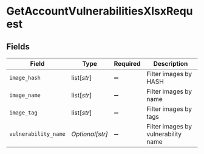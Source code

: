 # GetAccountVulnerabilitiesXlsxRequest


## Fields

| Field                               | Type                                | Required                            | Description                         |
| ----------------------------------- | ----------------------------------- | ----------------------------------- | ----------------------------------- |
| `image_hash`                        | list[*str*]                         | :heavy_minus_sign:                  | Filter images by HASH               |
| `image_name`                        | list[*str*]                         | :heavy_minus_sign:                  | Filter images by name               |
| `image_tag`                         | list[*str*]                         | :heavy_minus_sign:                  | Filter images by tags               |
| `vulnerability_name`                | *Optional[str]*                     | :heavy_minus_sign:                  | Filter images by vulnerability name |